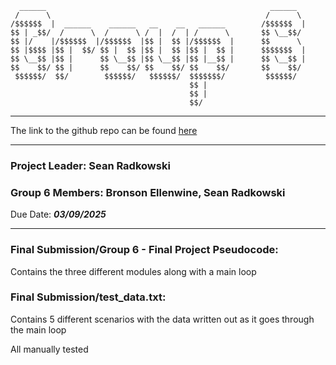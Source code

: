 
      ______                                                  ______        
     /      \                                                /      \       
    /$$$$$$  |  ______    ______   __    __   ______        /$$$$$$  |      
    $$ | _$$/  /      \  /      \ /  |  /  | /      \       $$ \__$$/       
    $$ |/    |/$$$$$$  |/$$$$$$  |$$ |  $$ |/$$$$$$  |      $$      \       
    $$ |$$$$ |$$ |  $$/ $$ |  $$ |$$ |  $$ |$$ |  $$ |      $$$$$$$  |      
    $$ \__$$ |$$ |      $$ \__$$ |$$ \__$$ |$$ |__$$ |      $$ \__$$ |      
    $$    $$/ $$ |      $$    $$/ $$    $$/ $$    $$/       $$    $$/       
     $$$$$$/  $$/        $$$$$$/   $$$$$$/  $$$$$$$/         $$$$$$/        
                                            $$ |                            
                                            $$ |                            
                                            $$/                             

---

The link to the github repo can be found [here](https://github.com/Bullswan508/group_6_final_project-computing_logic)

---

### Project Leader: Sean Radkowski

### Group 6 Members: Bronson Ellenwine, Sean Radkowski

Due Date: ***03/09/2025***

---

### Final Submission/Group 6 - Final Project Pseudocode:

Contains the three different modules along with a main loop


### Final Submission/test_data.txt:

Contains 5 different scenarios with the data written out as it goes through the main loop

All manually tested

